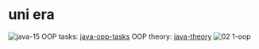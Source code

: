 # uni era
![java-15](https://user-images.githubusercontent.com/59253452/225891783-cc9c4870-ec69-43b6-90c2-38ddb20929a3.jpg)
OOP tasks: [java-opp-tasks](https://github.com/nika19du/uni/tree/master/exercise/oop)
OOP theory: [java-theory](https://github.com/nika19du/uni/blob/master/doc.txt)
![02 1-oop](https://user-images.githubusercontent.com/59253452/226135970-2b7bc045-9a7b-4124-8259-23fdf099f0ef.jpg)
